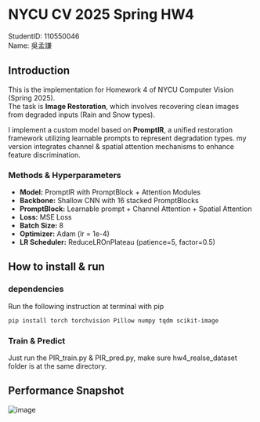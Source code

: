 # NYCU CV 2025 Spring HW4

StudentID: 110550046  
Name: 吳孟謙

## Introduction

This is the implementation for Homework 4 of NYCU Computer Vision (Spring 2025).  
The task is **Image Restoration**, which involves recovering clean images from degraded inputs (Rain and Snow types).  

I implement a custom model based on **PromptIR**, a unified restoration framework utilizing learnable prompts to represent degradation types. my version integrates channel & spatial attention mechanisms to enhance feature discrimination.

### Methods & Hyperparameters

- **Model:** PromptIR with PromptBlock + Attention Modules  
- **Backbone:** Shallow CNN with 16 stacked PromptBlocks  
- **PromptBlock:** Learnable prompt + Channel Attention + Spatial Attention  
- **Loss:** MSE Loss  
- **Batch Size:** 8  
- **Optimizer:** Adam (lr = 1e-4)  
- **LR Scheduler:** ReduceLROnPlateau (patience=5, factor=0.5)

## How to install & run  

### dependencies  
Run the following instruction at terminal with pip
```bash
pip install torch torchvision Pillow numpy tqdm scikit-image
```
### Train & Predict
Just run the PIR_train.py & PIR_pred.py, make sure hw4_realse_dataset folder is at the same directory.

## Performance Snapshot
![image](https://github.com/user-attachments/assets/b84105c5-c931-480b-adb8-2c7ac2b08058)

